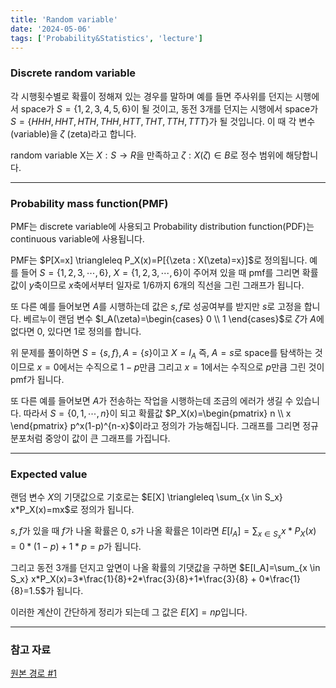 ```yaml
---
title: 'Random variable'
date: '2024-05-06'
tags: ['Probability&Statistics', 'lecture']
---
```


### Discrete random variable

각 시행횟수별로 확률이 정해져 있는 경우를 말하며 예를 들면 주사위를 던지는 시행에서 space가 $S=\{1, 2, 3, 4, 5, 6\}$이 될 것이고, 동전 3개를 던지는 시행에서 space가 $S=\{HHH, HHT, HTH, THH, HTT, THT, TTH, TTT\}$가 될 것입니다. 이 때 각 변수(variable)을 $\zeta$ (zeta)라고 합니다.

random variable X는 $X : S \rightarrow R$을 만족하고 $\zeta : X(\zeta) \in B$로 정수 범위에 해당합니다.

---

### Probability mass function(PMF)

PMF는 discrete variable에 사용되고 Probability distribution function(PDF)는 continuous variable에 사용됩니다.

PMF는 $P[X=x] \triangleleq P_X(x)=P[{\zeta : X(\zeta)=x}]$로 정의됩니다. 예를 들어 $S=\{1, 2, 3, \cdots, 6\}$, $X=\{1, 2, 3, \cdots, 6\}$이 주어져 있을 때 pmf를 그리면 확률값이 $y$축이므로 $x$축에서부터 일자로 1/6까지 6개의 직선을 그린 그래프가 됩니다.

또 다른 예를 들어보면 $A$를 시행하는데 값은 $s,f$로 성공여부를 받지만 $s$로 고정을 합니다. 베르누이 랜덤 변수 $I_A(\zeta)=\begin{cases} 0 \\ 1 \end{cases}$로 $\zeta$가 $A$에 없다면 0, 있다면 1로 정의를 합니다.

위 문제를 풀이하면 $S=\{s,f\}, A=\{s\}$이고 $X=I_A$ 즉, $A=s$로 space를 탐색하는 것이므로 $x=0$에서는 수직으로 $1-p$만큼 그리고 $x=1$에서는 수직으로 $p$만큼 그린 것이 pmf가 됩니다.

또 다른 예를 들어보면 $A$가 전송하는 작업을 시행하는데 조금의 에러가 생길 수 있습니다. 따라서 $S=\{0, 1, \cdots, n\}$이 되고 확률값 $P_X(x)=\begin{pmatrix} n \\ x \end{pmatrix} p^x(1-p)^{n-x}$이라고 정의가 가능해집니다. 그래프를 그리면 정규분포처럼 중앙이 값이 큰 그래프를 가집니다.

---

### Expected value

랜덤 변수 $X$의 기댓값으로 기호로는 $E[X] \triangleleq \sum_{x \in S_x} x*P_X(x)=mx$로 정의가 됩니다.

$s,f$가 있을 때 $f$가 나올 확률은 0, $s$가 나올 확률은 1이라면 $E[I_A]=\sum_{x \in S_x} x*P_X(x)=0*(1-p)+1*p=p$가 됩니다.

그리고 동전 3개를 던지고 앞면이 나올 확률의 기댓값을 구하면 $E[I_A]=\sum_{x \in S_x} x*P_X(x)=3*\frac{1}{8}+2*\frac{3}{8}+1*\frac{3}{8} + 0*\frac{1}{8}=1.5$가 됩니다.

이러한 계산이 간단하게 정리가 되는데 그 값은 $E[X]=np$입니다.

---

### 참고 자료

[원본 경로 #1](https://www.youtube.com/watch?v=RbSVWHbu7c0&list=PL48-12jNeoLp-yn6k8bRTVdyYyJkALSvu&index=4)



